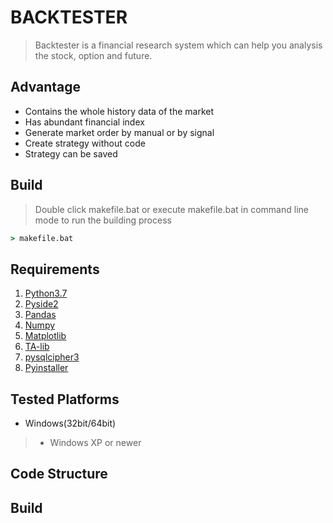 # BACKTESTER

> Backtester is a financial research system which can help you analysis the stock, option and future.

## Advantage
* Contains the whole history data of the market
* Has abundant financial index
* Generate market order by manual or by signal
* Create strategy without code
* Strategy can be saved 

## Build

> Double click makefile.bat or execute makefile.bat in command line mode to run the building process
```bat
> makefile.bat
```

## Requirements

1. [Python3.7](https://www.python.org/downloads/release/python-370/)
2. [Pyside2](https://doc.qt.io/qtforpython/index.html#)
3. [Pandas](https://pandas.pydata.org/)
4. [Numpy](https://www.numpy.org/)
5. [Matplotlib](https://matplotlib.org/)
6. [TA-lib](https://mrjbq7.github.io/ta-lib/)
7. [pysqlcipher3](https://github.com/rigglemania/pysqlcipher3)
8. [Pyinstaller](https://www.pyinstaller.org/)

##  Tested Platforms

* Windows(32bit/64bit)
> * Windows XP or newer

## Code Structure

## Build

## 